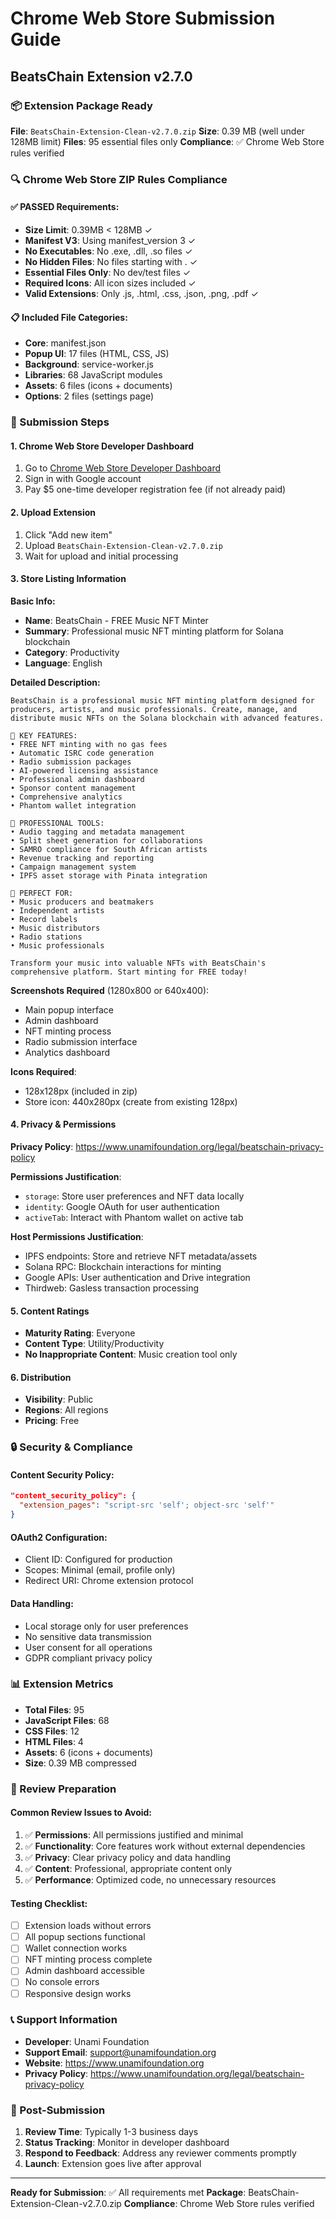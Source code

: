 # Chrome Web Store Submission Guide
## BeatsChain Extension v2.7.0

### 📦 Extension Package Ready
**File**: `BeatsChain-Extension-Clean-v2.7.0.zip`
**Size**: 0.39 MB (well under 128MB limit)
**Files**: 95 essential files only
**Compliance**: ✅ Chrome Web Store rules verified

### 🔍 Chrome Web Store ZIP Rules Compliance

#### ✅ PASSED Requirements:
- **Size Limit**: 0.39MB < 128MB ✓
- **Manifest V3**: Using manifest_version 3 ✓
- **No Executables**: No .exe, .dll, .so files ✓
- **No Hidden Files**: No files starting with . ✓
- **Essential Files Only**: No dev/test files ✓
- **Required Icons**: All icon sizes included ✓
- **Valid Extensions**: Only .js, .html, .css, .json, .png, .pdf ✓

#### 📋 Included File Categories:
- **Core**: manifest.json
- **Popup UI**: 17 files (HTML, CSS, JS)
- **Background**: service-worker.js
- **Libraries**: 68 JavaScript modules
- **Assets**: 6 files (icons + documents)
- **Options**: 2 files (settings page)

### 🚀 Submission Steps

#### 1. Chrome Web Store Developer Dashboard
1. Go to [Chrome Web Store Developer Dashboard](https://chrome.google.com/webstore/devconsole/)
2. Sign in with Google account
3. Pay $5 one-time developer registration fee (if not already paid)

#### 2. Upload Extension
1. Click "Add new item"
2. Upload `BeatsChain-Extension-Clean-v2.7.0.zip`
3. Wait for upload and initial processing

#### 3. Store Listing Information

**Basic Info:**
- **Name**: BeatsChain - FREE Music NFT Minter
- **Summary**: Professional music NFT minting platform for Solana blockchain
- **Category**: Productivity
- **Language**: English

**Detailed Description:**
```
BeatsChain is a professional music NFT minting platform designed for producers, artists, and music professionals. Create, manage, and distribute music NFTs on the Solana blockchain with advanced features.

🎵 KEY FEATURES:
• FREE NFT minting with no gas fees
• Automatic ISRC code generation
• Radio submission packages
• AI-powered licensing assistance
• Professional admin dashboard
• Sponsor content management
• Comprehensive analytics
• Phantom wallet integration

🔧 PROFESSIONAL TOOLS:
• Audio tagging and metadata management
• Split sheet generation for collaborations
• SAMRO compliance for South African artists
• Revenue tracking and reporting
• Campaign management system
• IPFS asset storage with Pinata integration

🎯 PERFECT FOR:
• Music producers and beatmakers
• Independent artists
• Record labels
• Music distributors
• Radio stations
• Music professionals

Transform your music into valuable NFTs with BeatsChain's comprehensive platform. Start minting for FREE today!
```

**Screenshots Required** (1280x800 or 640x400):
- Main popup interface
- Admin dashboard
- NFT minting process
- Radio submission interface
- Analytics dashboard

**Icons Required**:
- 128x128px (included in zip)
- Store icon: 440x280px (create from existing 128px)

#### 4. Privacy & Permissions

**Privacy Policy**: https://www.unamifoundation.org/legal/beatschain-privacy-policy

**Permissions Justification**:
- `storage`: Store user preferences and NFT data locally
- `identity`: Google OAuth for user authentication
- `activeTab`: Interact with Phantom wallet on active tab

**Host Permissions Justification**:
- IPFS endpoints: Store and retrieve NFT metadata/assets
- Solana RPC: Blockchain interactions for minting
- Google APIs: User authentication and Drive integration
- Thirdweb: Gasless transaction processing

#### 5. Content Ratings
- **Maturity Rating**: Everyone
- **Content Type**: Utility/Productivity
- **No Inappropriate Content**: Music creation tool only

#### 6. Distribution
- **Visibility**: Public
- **Regions**: All regions
- **Pricing**: Free

### 🔒 Security & Compliance

#### Content Security Policy:
```json
"content_security_policy": {
  "extension_pages": "script-src 'self'; object-src 'self'"
}
```

#### OAuth2 Configuration:
- Client ID: Configured for production
- Scopes: Minimal (email, profile only)
- Redirect URI: Chrome extension protocol

#### Data Handling:
- Local storage only for user preferences
- No sensitive data transmission
- User consent for all operations
- GDPR compliant privacy policy

### 📊 Extension Metrics
- **Total Files**: 95
- **JavaScript Files**: 68
- **CSS Files**: 12
- **HTML Files**: 4
- **Assets**: 6 (icons + documents)
- **Size**: 0.39 MB compressed

### 🎯 Review Preparation

#### Common Review Issues to Avoid:
1. ✅ **Permissions**: All permissions justified and minimal
2. ✅ **Functionality**: Core features work without external dependencies
3. ✅ **Privacy**: Clear privacy policy and data handling
4. ✅ **Content**: Professional, appropriate content only
5. ✅ **Performance**: Optimized code, no unnecessary resources

#### Testing Checklist:
- [ ] Extension loads without errors
- [ ] All popup sections functional
- [ ] Wallet connection works
- [ ] NFT minting process complete
- [ ] Admin dashboard accessible
- [ ] No console errors
- [ ] Responsive design works

### 📞 Support Information
- **Developer**: Unami Foundation
- **Support Email**: support@unamifoundation.org
- **Website**: https://www.unamifoundation.org
- **Privacy Policy**: https://www.unamifoundation.org/legal/beatschain-privacy-policy

### 🚀 Post-Submission
1. **Review Time**: Typically 1-3 business days
2. **Status Tracking**: Monitor in developer dashboard
3. **Respond to Feedback**: Address any reviewer comments promptly
4. **Launch**: Extension goes live after approval

---

**Ready for Submission**: ✅ All requirements met
**Package**: BeatsChain-Extension-Clean-v2.7.0.zip
**Compliance**: Chrome Web Store rules verified